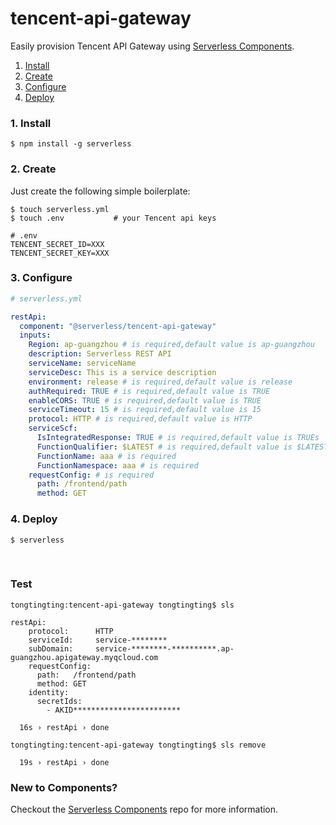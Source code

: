 # tencent-api-gateway

Easily provision Tencent API Gateway using [Serverless Components](https://github.com/serverless/components).

1. [Install](#1-install)
2. [Create](#2-create)
3. [Configure](#3-configure)
4. [Deploy](#4-deploy)

### 1. Install

```shell
$ npm install -g serverless
```

### 2. Create

Just create the following simple boilerplate:

```shell
$ touch serverless.yml 
$ touch .env           # your Tencent api keys
```

```
# .env
TENCENT_SECRET_ID=XXX
TENCENT_SECRET_KEY=XXX
```

### 3. Configure

```yml
# serverless.yml

restApi:
  component: "@serverless/tencent-api-gateway"
  inputs:
    Region: ap-guangzhou # is required,default value is ap-guangzhou
    description: Serverless REST API 
    serviceName: serviceName
    serviceDesc: This is a service description
    environment: release # is required,default value is release
    authRequired: TRUE # is required,default value is TRUE
    enableCORS: TRUE # is required,default value is TRUE
    serviceTimeout: 15 # is required,default value is 15
    protocol: HTTP # is required,default value is HTTP
    serviceScf:
      IsIntegratedResponse: TRUE # is required,default value is TRUEs
      FunctionQualifier: $LATEST # is required,default value is $LATEST
      FunctionName: aaa # is required
      FunctionNamespace: aaa # is required
    requestConfig: # is required
      path: /frontend/path
      method: GET

```

### 4. Deploy

```shell
$ serverless
```

&nbsp;

### Test
```text
tongtingting:tencent-api-gateway tongtingting$ sls

restApi: 
    protocol:      HTTP
    serviceId:     service-********
    subDomain:     service-********-**********.ap-guangzhou.apigateway.myqcloud.com
    requestConfig: 
      path:   /frontend/path
      method: GET
    identity: 
      secretIds: 
        - AKID************************

  16s › restApi › done
  
tongtingting:tencent-api-gateway tongtingting$ sls remove

  19s › restApi › done

```

### New to Components?

Checkout the [Serverless Components](https://github.com/serverless/components) repo for more information.
